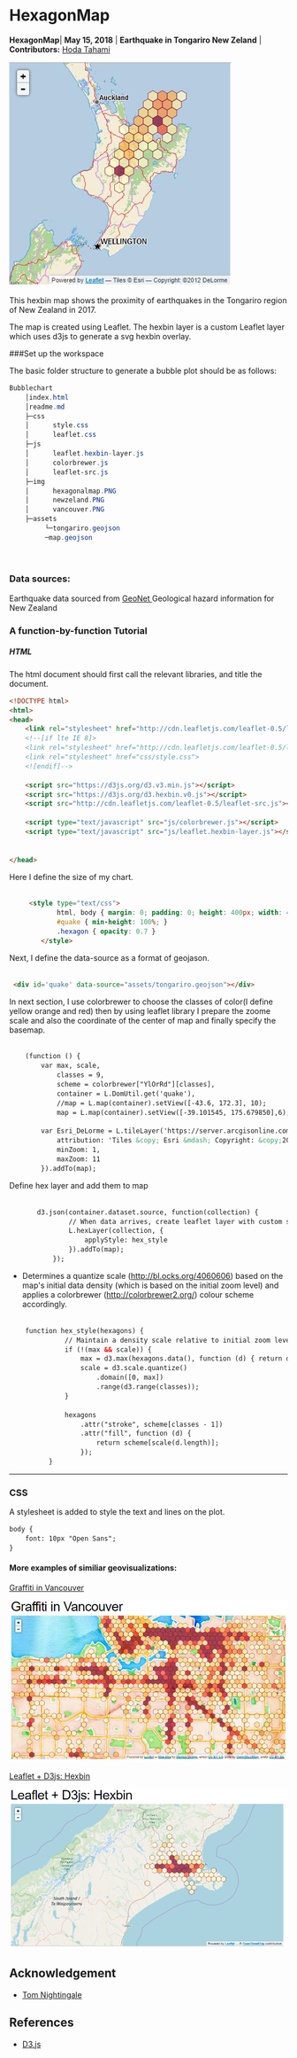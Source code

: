 # HexagonMap


**HexagonMap**| **May 15, 2018** | **Earthquake in Tongariro New Zeland** | **Contributors:**
[Hoda Tahami](https://hodatahami.github.io/hexagonmap/)

![](img/hexagonalmap.PNG)


This hexbin map shows the proximity of earthquakes in the Tongariro region of New Zealand in 2017.

The map is created using Leaflet. The hexbin layer is a custom Leaflet layer which uses d3js to generate a svg hexbin overlay.


 ###Set up the workspace
 
 The basic folder structure to generate a bubble plot should be as follows:
   ```powershell
   Bubblechart
       │index.html
       │readme.md
       ├─css
       │      style.css
       │      leaflet.css
       ├─js
       │      leaflet.hexbin-layer.js
       │      colorbrewer.js
       │      leaflet-src.js
       ├─img
       │      hexagonalmap.PNG
       │      newzeland.PNG
       │      vancouver.PNG
       ├─assets
            └─tongariro.geojson
            ─map.geojson
            
          
   ```

 

###  Data sources:

Earthquake data sourced from
[GeoNet ](https://quakesearch.geonet.org.nz/)Geological hazard information for New Zealand

### A function-by-function Tutorial

##### HTML
The html document should first call the relevant libraries, and title the document.
``` html
<!DOCTYPE html>
<html>
<head>
    <link rel="stylesheet" href="http://cdn.leafletjs.com/leaflet-0.5/leaflet.css" />
    <!--[if lte IE 8]>
    <link rel="stylesheet" href="http://cdn.leafletjs.com/leaflet-0.5/leaflet.ie.css" />
    <link rel="stylesheet" href="css/style.css">
    <![endif]-->

    <script src="https://d3js.org/d3.v3.min.js"></script>
    <script src="https://d3js.org/d3.hexbin.v0.js"></script>
    <script src="http://cdn.leafletjs.com/leaflet-0.5/leaflet-src.js"></script>

    <script type="text/javascript" src="js/colorbrewer.js"></script>
    <script type="text/javascript" src="js/leaflet.hexbin-layer.js"></script>

   
</head>
```

 Here I define the size of my chart.
``` html

     <style type="text/css">
            html, body { margin: 0; padding: 0; height: 400px; width: 400px; font: 10px "Open Sans" }
            #quake { min-height: 100%; }
            .hexagon { opacity: 0.7 }
        </style>
```



Next, I define the data-source as a format of geojason.
``` html

 <div id='quake' data-source="assets/tongariro.geojson"></div>
```
In next section, I use colorbrewer to choose the classes of color(I define yellow 
orange and red) then by using leaflet library I prepare the zoome scale and also the coordinate of the 
center of map and finally specify the basemap.

``` html
        
    (function () {
        var max, scale,
            classes = 9,
            scheme = colorbrewer["YlOrRd"][classes],
            container = L.DomUtil.get('quake'),
            //map = L.map(container).setView([-43.6, 172.3], 10);
            map = L.map(container).setView([-39.101545, 175.679850],6);

        var Esri_DeLorme = L.tileLayer('https://server.arcgisonline.com/ArcGIS/rest/services/Specialty/DeLorme_World_Base_Map/MapServer/tile/{z}/{y}/{x}', {
            attribution: 'Tiles &copy; Esri &mdash; Copyright: &copy;2012 DeLorme',
            minZoom: 1,
            maxZoom: 11
        }).addTo(map);
```

Define hex layer and add them to map

``` html
        
       d3.json(container.dataset.source, function(collection) {
               // When data arrives, create leaflet layer with custom style callback.
               L.hexLayer(collection, {
                   applyStyle: hex_style
               }).addTo(map);
           });

```

 * Determines a quantize scale (http://bl.ocks.org/4060606) based on the
  map's initial data density (which is based on the initial zoom level)
  and applies a colorbrewer (http://colorbrewer2.org/) colour scheme accordingly.

``` html
        
    function hex_style(hexagons) {
              // Maintain a density scale relative to initial zoom level.
              if (!(max && scale)) {
                  max = d3.max(hexagons.data(), function (d) { return d.length; });
                  scale = d3.scale.quantize()
                      .domain([0, max])
                      .range(d3.range(classes));
              }
  
              hexagons
                  .attr("stroke", scheme[classes - 1])
                  .attr("fill", function (d) {
                      return scheme[scale(d.length)];
                  });
          }
```
<hr>

### CSS
A stylesheet is added to style the text and lines on the plot.

``` html
body {
    font: 10px "Open Sans";
}

```


####  More examples of similiar geovisualizations:
 [Graffiti in Vancouver](http://bl.ocks.org/tnightingale/4711787)
 
 ![](img/vancouver.PNG)
 
 [Leaflet + D3js: Hexbin](http://bl.ocks.org/tnightingale/4668062)
 
 ![](img/newzeland.PNG)
 
 
 
## Acknowledgement
- [Tom Nightingale](https://gist.github.com/tnightingale) 


## References
- [D3.js](https://d3js.org/) 